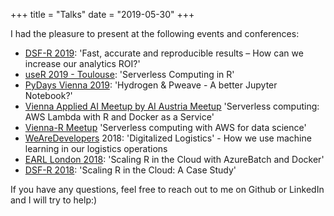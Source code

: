 +++
title = "Talks"
date = "2019-05-30"
+++

I had the pleasure to present at the following events and conferences:

- [DSF-R 2019](http://dsf.academy/conference/): 'Fast, accurate and reproducible results – How can we increase our analytics ROI?'
- [useR 2019 - Toulouse](http://www.user2019.fr/): 'Serverless Computing in R'
- [PyDays Vienna 2019](https://www.pydays.at/): 'Hydrogen & Pweave - A better Jupyter Notebook?'
- [Vienna Applied AI Meetup by AI Austria Meetup](https://www.meetup.com/de-DE/Vienna-Applied-AI-Meetup-presented-by-AI-Austria/) 'Serverless computing: AWS Lambda with R and Docker as a Service'
- [Vienna-R Meetup](https://www.meetup.com/de-DE/Vienna-Applied-AI-Meetup-presented-by-AI-Austria/) 'Serverless computing with AWS for data science'
- [WeAreDevelopers](https://www.wearedevelopers.com/) 2018: 'Digitalized Logistics' - How we use machine learning in our logistics operations
- [EARL London 2018](https://earlconf.com): 'Scaling R in the Cloud with AzureBatch and Docker'
- [DSF-R 2018](http://dsf.academy/conference/): 'Scaling R in the Cloud: A Case Study' 


If you have any questions, feel free to reach out to me on Github or LinkedIn and I will try to help:)

